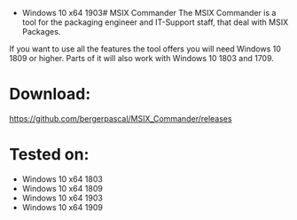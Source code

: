 - Windows 10 x64 1903# MSIX Commander
The MSIX Commander is a tool for the packaging engineer and IT-Support staff, that deal with MSIX Packages.

If you want to use all the features the tool offers you will need Windows 10 1809 or higher.
Parts of it will also work with Windows 10 1803 and 1709.

# Download:

https://github.com/bergerpascal/MSIX_Commander/releases

# Tested on:
- Windows 10 x64 1803
- Windows 10 x64 1809
- Windows 10 x64 1903
- Windows 10 x64 1909
